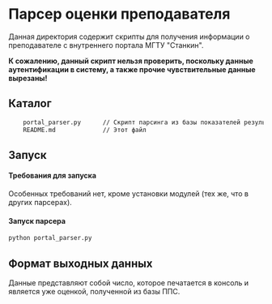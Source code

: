 # Парсер оценки преподавателя

Данная директория содержит скрипты для получения информации о преподавателе с внутреннего портала МГТУ "Станкин".

**К сожалению, данный скрипт нельзя проверить, поскольку данные аутентификации в систему, а также прочие чувствительные данные вырезаны!**

## Каталог

```bash
    portal_parser.py      // Скрипт парсинга из базы показателей результативности ППС
    README.md             // Этот файл
```

## Запуск

#### Требования для запуска

Особенных требований нет, кроме установки модулей (тех же, что в других парсерах).

#### Запуск парсера

```bash
python portal_parser.py
```

## Формат выходных данных

Данные представляют собой число, которое печатается в консоль и является уже оценкой, полученной из базы ППС.